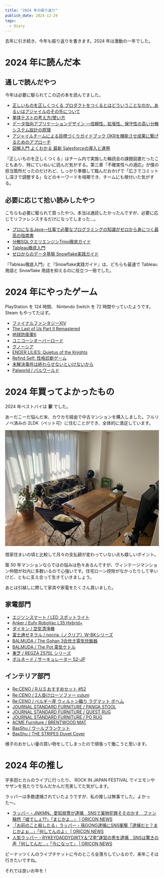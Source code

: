 ```yaml
---
title: "2024 年の振り返り"
publish_date: 2024-12-29
tags:
  - Diary
---
```


去年に引き続き、今年も振り返りを書きます。2024 年は激動の一年でした。

# 2024 年に読んだ本

## 通しで読んだやつ

今年は必要に駆られてこの辺の本を読んでました。

- [正しいものを正しくつくる プロダクトをつくるとはどういうことなのか、あるいはアジャイルのその先について](https://www.amazon.co.jp/dp/4802511191)
- [単体テストの考え方/使い方](https://www.amazon.co.jp/dp/4839981728)
- [データ指向アプリケーションデザイン ―信頼性、拡張性、保守性の高い分散システム設計の原理](https://www.amazon.co.jp/dp/4873118700)
- [アジャイルチームによる目標づくりガイドブック OKRを機能させ成果に繋げるためのアプローチ](https://www.amazon.co.jp/dp/479818473X)
- [図解入門 よくわかる 最新 Salesforceの導入と運用](https://www.amazon.co.jp/dp/4798061840/)

『正しいものを正しくつくる』はチーム内で実施した輪読会の課題図書だったこともあり、特にていねいに読んだ気がする。第三章「不確実性への適応」が僕の担当箇所だったのだけれど、しっかり準備して臨んだおかげで「広さでコミットし深さで調整する」などのキーワードを咀嚼でき、チームにも根付いた気がする。

## 必要に応じて拾い読みしたやつ

こちらも必要に駆られて買ったやつ。本当は通読したかったんですが、必要に応じてリファレンスするだけになってしまった…。

- [プロになるJava―仕事で必要なプログラミングの知識がゼロから身につく最高の指南書](https://www.amazon.co.jp/dp/4297126850)
- [分散SQLクエリエンジンTrino徹底ガイド](https://www.amazon.co.jp/dp/4798071676)
- [Tableau徹底入門](https://www.amazon.co.jp/dp/4320072014)
- [ゼロからのデータ基盤 Snowflake実践ガイド](https://www.amazon.co.jp/dp/4295602418)

『Tableau徹底入門』と『Snowflake実践ガイド』は、どちらも最速で Tableau 用語と
Snowflake 用語を抑えるのに役立つ一冊でした。

# 2024 年にやったゲーム

PlayStation を 124 時間、 Nintendo Switch を 72 時間やっていたようです。Steam
もやってたはず。

- [ファイナルファンタジーXIV](https://www.playstation.com/ja-jp/games/final-fantasy-xiv-online/)
- [The Last of Us Part II Remastered](https://www.playstation.com/ja-jp/games/the-last-of-us-part-ii-remastered/)
- [地球防衛軍6](https://www.playstation.com/ja-jp/games/earth-defense-force-6/)
- [ユニコーンオーバーロード](https://store-jp.nintendo.com/item/software/D70010000058315)
- [グノーシア](https://store-jp.nintendo.com/item/software/D70010000027791)
- [ENDER LILIES: Quietus of the Knights](https://store.steampowered.com/app/1369630/)
- [Refind Self: 性格診断ゲーム](https://store.steampowered.com/app/2514960/)
- [未解決事件は終わらせないといけないから](https://store.steampowered.com/app/2676840/)
- [Palworld / パルワールド](https://store.steampowered.com/app/1623730/)

# 2024 年買ってよかったもの

2024 年ベストバイは **家** でした。

あーだこーだ悩んだ末、カウカモ経由で中古マンションを購入しました。フルリノベ済みの
2LDK（ペット可）に住むことができ、全体的に満足しています。

![限界タバコ屋敷にやわらかい冬の日差しが差し込む様子](../../../assets/1735399189-1.jpg)

借家住まいの頃と比較して月々の支払額が変わっていない点も嬉しいポイント。

築 50
年マンションならではの悩みは色々あるんですが、ヴィンテージマンション仲間が社内に多数いるので心強いです。住宅ローン控除がなかったりして辛いけど、ともに支え合って生きていきましょう。

あとは引越しに際して家具や家電をたくさん買いました。

## 家電部門

- [エジソンスマート / LED スポットライト](https://item.rakuten.co.jp/edisonsmart/esmartspotr5/)
- [Anker / Eufy RoboVac L35 Hybrid+](https://item.rakuten.co.jp/anker/t2182/)
- [ダイキン / 空気清浄機](https://www.amazon.co.jp/dp/B0DBVLX1T1)
- [富士通ゼネラル / nocria（ノクリア）W-BKシリーズ](https://www.biccamera.com/bc/item/11186714/)
- [BALMUDA / The Gohan 3合炊き電気炊飯器](https://www.amazon.co.jp/dp/B01N24RCQ7/)
- [BALMUDA / The Pot 電気ケトル](https://www.amazon.co.jp/dp/B0CWKD99QV/)
- [東芝 / REGZA Z570L シリーズ](https://www.amazon.co.jp/dp/B0B631FJJX)
- [ボルネード / サーキュレーター 52-JP](https://vornado.jp/store/products_item/52-JP)

## インテリア部門

- [Re:CENO / R.U.S おすすめセット #52](https://www.receno.com/us-kitchendining/rusreco52.php)
- [Re:CENO / 2人掛けローソファー culum](https://www.receno.com/two/culls2.php)
- [Re:CENO / ベルギー産 ウィルトン織り ラグマット ボヘム](https://www.receno.com/rag/bwrug.php#5)
- [JOURNAL STANDARD FURNITURE / PANGA STOOL](https://baycrews.jp/item/detail/js-furniture/furniture/23704960002070)
- [JOURNAL STANDARD FURNITURE / QUEST RUG](https://baycrews.jp/item/detail/js-furniture/interior/23013960001270)
- [JOURNAL STANDARD FURNITURE / PO RUG](https://baycrews.jp/item/detail/acme/interior/22013972000370)
- [ACME Furniture / BRENTWOOD MAT](https://baycrews.jp/item/detail/acme/interior/20013970002970)
- [BasShu / ウールブランケット](https://basshu.jp/collections/all-products/products/89822)
- [BasShu / THE STRIPES Duvet Cover](https://basshu.jp/collections/bedding/products/41066)

様子のおかしい量の買い物をしてしまったので頑張って働こうと思います。

# 2024 年の推し

宇多田ヒカルのライブに行ったり、 ROCK IN JAPAN FESTIVAL
でイエモンやサザンを見たりでなんだかんだ充実してた気がします。

ラッパーは多数逮捕されていたようですが、私の推しは無事でした。よかった〜。

- [ラッパー・JNKMN、愛知県警が逮捕　SNSで薬物犯罪そそのかす　ファン騒然「嘘でしょ??」「まじかよ…」 | ORICON NEWS](https://www.oricon.co.jp/news/2350013/full/)
- [「お前のこと殺したる」ラッパー・孫GONG逮捕にSNS衝撃「逮捕だと？まじかよぉ…」「何してんのよ」 | ORICON NEWS](https://www.oricon.co.jp/news/2357075/full/)
- [人気ラッパー・RYKEYDADDYDIRTY＆“Z李”運営の男を逮捕　SNSは驚きの声「何してんだ…」「今になって」 | ORICON NEWS](https://www.oricon.co.jp/news/2357620/)

ピーナッツくんのライブチケットに今のところ全落ちしているので、来年こそは行きたいですね。

それでは良いお年を！
